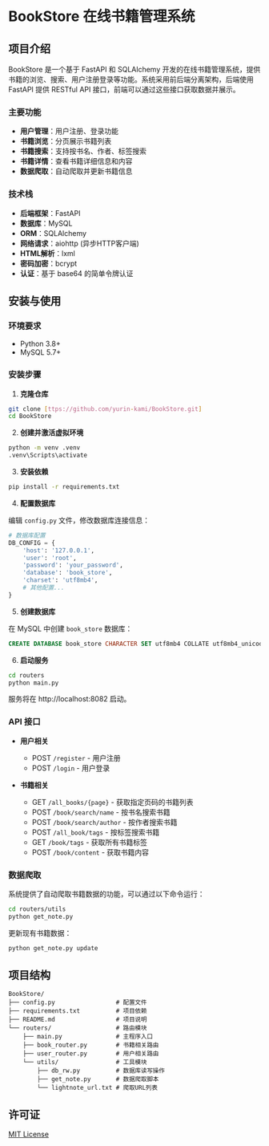 # BookStore 在线书籍管理系统

## 项目介绍

BookStore 是一个基于 FastAPI 和 SQLAlchemy 开发的在线书籍管理系统，提供书籍的浏览、搜索、用户注册登录等功能。系统采用前后端分离架构，后端使用 FastAPI 提供 RESTful API 接口，前端可以通过这些接口获取数据并展示。

### 主要功能

- **用户管理**：用户注册、登录功能
- **书籍浏览**：分页展示书籍列表
- **书籍搜索**：支持按书名、作者、标签搜索
- **书籍详情**：查看书籍详细信息和内容
- **数据爬取**：自动爬取并更新书籍信息

### 技术栈

- **后端框架**：FastAPI
- **数据库**：MySQL
- **ORM**：SQLAlchemy
- **网络请求**：aiohttp (异步HTTP客户端)
- **HTML解析**：lxml
- **密码加密**：bcrypt
- **认证**：基于 base64 的简单令牌认证

## 安装与使用

### 环境要求

- Python 3.8+
- MySQL 5.7+

### 安装步骤

1. **克隆仓库**

```bash
git clone [ttps://github.com/yurin-kami/BookStore.git]
cd BookStore
```

2. **创建并激活虚拟环境**

```bash
python -m venv .venv
.venv\Scripts\activate
```

3. **安装依赖**

```bash
pip install -r requirements.txt
```

4. **配置数据库**

编辑 `config.py` 文件，修改数据库连接信息：

```python
# 数据库配置
DB_CONFIG = {
    'host': '127.0.0.1',
    'user': 'root',
    'password': 'your_password',
    'database': 'book_store',
    'charset': 'utf8mb4',
    # 其他配置...
}
```

5. **创建数据库**

在 MySQL 中创建 `book_store` 数据库：

```sql
CREATE DATABASE book_store CHARACTER SET utf8mb4 COLLATE utf8mb4_unicode_ci;
```

6. **启动服务**

```bash
cd routers
python main.py
```

服务将在 http://localhost:8082 启动。

### API 接口

- **用户相关**
  - POST `/register` - 用户注册
  - POST `/login` - 用户登录

- **书籍相关**
  - GET `/all_books/{page}` - 获取指定页码的书籍列表
  - POST `/book/search/name` - 按书名搜索书籍
  - POST `/book/search/author` - 按作者搜索书籍
  - POST `/all_book/tags` - 按标签搜索书籍
  - GET `/book/tags` - 获取所有书籍标签
  - POST `/book/content` - 获取书籍内容

### 数据爬取

系统提供了自动爬取书籍数据的功能，可以通过以下命令运行：

```bash
cd routers/utils
python get_note.py
```

更新现有书籍数据：

```bash
python get_note.py update
```

## 项目结构

```
BookStore/
├── config.py                 # 配置文件
├── requirements.txt          # 项目依赖
├── README.md                 # 项目说明
└── routers/                  # 路由模块
    ├── main.py               # 主程序入口
    ├── book_router.py        # 书籍相关路由
    ├── user_router.py        # 用户相关路由
    └── utils/                # 工具模块
        ├── db_rw.py          # 数据库读写操作
        ├── get_note.py       # 数据爬取脚本
        └── lightnote_url.txt # 爬取URL列表
```

## 许可证

[MIT License](LICENSE)
